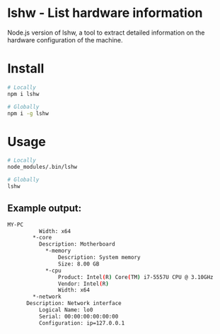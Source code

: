 # lshw - List hardware information
Node.js version of lshw, a tool to extract detailed information on the hardware configuration of the machine.

# Install
```bash
# Locally
npm i lshw

# Globally
npm i -g lshw
```

# Usage
```bash
# Locally
node_modules/.bin/lshw

# Globally
lshw
```

## Example output:
```bash
MY-PC
          Width: x64
        *-core
          Description: Motherboard
            *-memory
                Description: System memory
                Size: 8.00 GB
            *-cpu
                Product: Intel(R) Core(TM) i7-5557U CPU @ 3.10GHz
                Vendor: Intel(R)
                Width: x64
        *-network
	  Description: Network interface
          Logical Name: lo0
          Serial: 00:00:00:00:00:00
          Configuration: ip=127.0.0.1
```